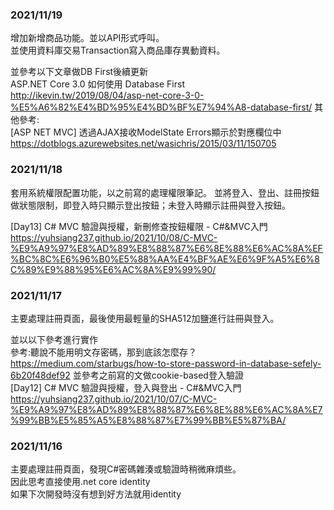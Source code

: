 ### 2021/11/19
增加新增商品功能。並以API形式呼叫。  
並使用資料庫交易Transaction寫入商品庫存異動資料。  

並參考以下文章做DB First後續更新  
ASP.NET Core 3.0 如何使用 Database First  
http://ikevin.tw/2019/08/04/asp-net-core-3-0-%E5%A6%82%E4%BD%95%E4%BD%BF%E7%94%A8-database-first/
其他參考:  
[ASP NET MVC] 透過AJAX接收ModelState Errors顯示於對應欄位中  
https://dotblogs.azurewebsites.net/wasichris/2015/03/11/150705

### 2021/11/18
套用系統權限配置功能，以之前寫的處理權限筆記。
並將登入、登出、註冊按鈕做狀態限制，即登入時只顯示登出按鈕；未登入時顯示註冊與登入按鈕。

[Day13] C# MVC 驗證與授權，新刪修查按鈕權限 - C#&MVC入門  
https://yuhsiang237.github.io/2021/10/08/C-MVC-%E9%A9%97%E8%AD%89%E8%88%87%E6%8E%88%E6%AC%8A%EF%BC%8C%E6%96%B0%E5%88%AA%E4%BF%AE%E6%9F%A5%E6%8C%89%E9%88%95%E6%AC%8A%E9%99%90/

### 2021/11/17
主要處理註冊頁面，最後使用最輕量的SHA512加鹽進行註冊與登入。

並以以下參考進行實作  
參考:聽說不能用明文存密碼，那到底該怎麼存？  
https://medium.com/starbugs/how-to-store-password-in-database-sefely-6b20f48def92
並參考之前寫的文做cookie-based登入驗證  
[Day12] C# MVC 驗證與授權，登入與登出 - C#&MVC入門  
https://yuhsiang237.github.io/2021/10/07/C-MVC-%E9%A9%97%E8%AD%89%E8%88%87%E6%8E%88%E6%AC%8A%E7%99%BB%E5%85%A5%E8%88%87%E7%99%BB%E5%87%BA/

### 2021/11/16
主要處理註冊頁面，發現C#密碼雜湊或驗證時稍微麻煩些。  
因此思考直接使用.net core identity  
如果下次開發時沒有想到好方法就用identity 
